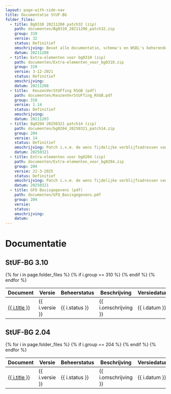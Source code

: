 ```yaml
---
layout: page-with-side-nav
title: Documentatie StUF-BG
folder_files:
  - title: Bg0310 20211208 patch32 (zip)
    path: documenten/Bg0310_20211208_patch32.zip
    group: 310
    versie: 32
    status: Definitief
    omschrijving: Bevat alle documentatie, schema's en WSDL's behorende bij patch 32 van StUF-BG 3.10 inclusief alle bij de StUF 3.01 onderlaag horende zaken. Tevens bevat de zip het overzicht van de er in verwerkte onderhoudsverzoeken en de lijst met de bij StUF-BG 3.10 horende extraElementen.
    datum: 20211208
  - title: Extra-elementen voor bg0310 (zip)
    path: documenten/Extra-elementen_voor_bg0310.zip
    group: 310
    versie: 3-12-2021
    status: Definitief
    omschrijving: 
    datum: 20211208
  - title:  KeuzenVerStUFfing RSGB (pdf)
    path: documenten/KeuzenVerStUFfing_RSGB.pdf
    group: 310
    versie: 1.14
    status: Definitief
    omschrijving: 
    datum: 20211203
  - title: Bg0204 20250321 patch14 (zip)
    path: documenten/bg0204_20250321_patch14.zip
    group: 204
    versie: 14
    status: Definitief
    omschrijving: Patch i.v.m. de wens Tijdelijke verblijfsadressen van niet ingezetene te kunnen uitwisselen.
    datum: 20250321
  - title: Extra-elementen voor bg0204 (zip)
    path: documenten/Extra-elementen_voor_bg0204.zip
    group: 204
    versie: 21-3-2025
    status: Definitief
    omschrijving: Patch i.v.m. de wens Tijdelijke verblijfsadressen van niet ingezetene te kunnen uitwisselen.
    datum: 20250321
  - title: GFO Basisgegevens (pdf)
    path: documenten/GFO_Basisgegevens.pdf
    group: 204
    versie: 
    status: 
    omschrijving: 
    datum: 
---
```


# Documentatie

## StUF-BG 3.10

<table>
	<thead>
		<tr>
			<th>Document</th><th>Versie</th><th>Beheerstatus</th><th>Beschrijving</th><th>Versiedatum</th>
		</tr>
	</thead>
	<tbody>
		{% for i in page.folder_files %}
			{% if i.group == 310 %} 
				<tr>
					<td>
					  <a href="{{ i.path | base_url }}">
						{{ i.title }}
					  </a>
					</td>
					<td>{{ i.versie }}</td>
					<td>{{ i.status }}</td>
					<td>{{ i.omschrijving }}</td>
					<td>{{ i.datum }}</td>
				</tr>
			{% endif %} 
		{% endfor %}
	</tbody>
</table>

## StUF-BG 2.04

<table>
	<thead>
		<tr>
			<th>Document</th><th>Versie</th><th>Beheerstatus</th><th>Beschrijving</th><th>Versiedatum</th>
		</tr>
	</thead>
	<tbody>
		{% for i in page.folder_files %}
			{% if i.group == 204 %} 
				<tr>
					<td>
					  <a href="{{ i.path | base_url }}">
						{{ i.title }}
					  </a>
					</td>
					<td>{{ i.versie }}</td>
					<td>{{ i.status }}</td>
					<td>{{ i.omschrijving }}</td>
					<td>{{ i.datum }}</td>
				</tr>
			{% endif %} 
		{% endfor %}
	</tbody>
</table>

